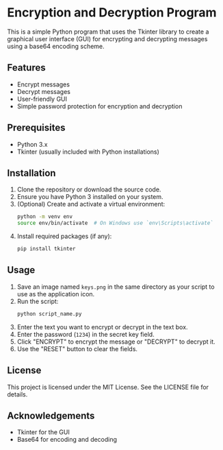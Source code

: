 # Encryption and Decryption Program

This is a simple Python program that uses the Tkinter library to create a graphical user interface (GUI) for encrypting and decrypting messages using a base64 encoding scheme.

## Features

- Encrypt messages
- Decrypt messages
- User-friendly GUI
- Simple password protection for encryption and decryption

## Prerequisites

- Python 3.x
- Tkinter (usually included with Python installations)

## Installation

1. Clone the repository or download the source code.
2. Ensure you have Python 3 installed on your system.
3. (Optional) Create and activate a virtual environment:
    ```sh
    python -m venv env
    source env/bin/activate  # On Windows use `env\Scripts\activate`
    ```
4. Install required packages (if any):
    ```sh
    pip install tkinter
    ```

## Usage

1. Save an image named `keys.png` in the same directory as your script to use as the application icon.
2. Run the script:
    ```sh
    python script_name.py
    ```
3. Enter the text you want to encrypt or decrypt in the text box.
4. Enter the password (`1234`) in the secret key field.
5. Click "ENCRYPT" to encrypt the message or "DECRYPT" to decrypt it.
6. Use the "RESET" button to clear the fields.

## License

This project is licensed under the MIT License. See the LICENSE file for details.

## Acknowledgements

- Tkinter for the GUI
- Base64 for encoding and decoding
